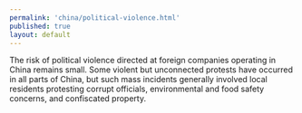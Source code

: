 ```yaml
--- 
permalink: 'china/political-violence.html' 
published: true 
layout: default
---
```

The risk of political violence directed at foreign companies operating in China remains small. Some violent but unconnected protests have occurred in all parts of China, but such mass incidents generally involved local residents protesting corrupt officials, environmental and food safety concerns, and confiscated property.
